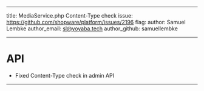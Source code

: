 ---
title: MediaService.php Content-Type check
issue: https://github.com/shopware/platform/issues/2196
flag:
author: Samuel Lembke
author_email: sl@yoyaba.tech
author_github: samuellembke
___
# API
*  Fixed Content-Type check in admin API
___

